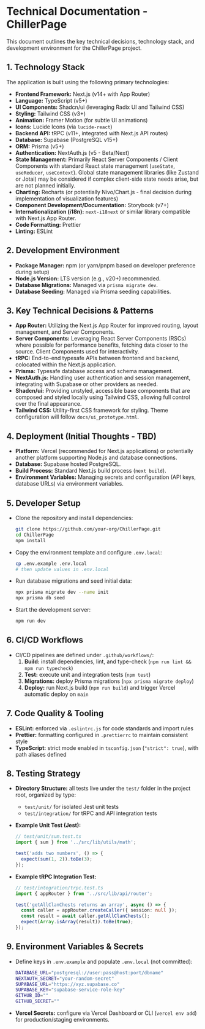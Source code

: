 # Technical Documentation - ChillerPage

This document outlines the key technical decisions, technology stack, and development environment for the ChillerPage project.

## 1. Technology Stack

The application is built using the following primary technologies:

*   **Frontend Framework:** Next.js (v14+ with App Router)
*   **Language:** TypeScript (v5+)
*   **UI Components:** Shadcn/ui (leveraging Radix UI and Tailwind CSS)
*   **Styling:** Tailwind CSS (v3+)
*   **Animation:** Framer Motion (for subtle UI animations)
*   **Icons:** Lucide Icons (via `lucide-react`)
*   **Backend API:** tRPC (v11+, integrated with Next.js API routes)
*   **Database:** Supabase (PostgreSQL v15+)
*   **ORM:** Prisma (v5+)
*   **Authentication:** NextAuth.js (v5 - Beta/Next)
*   **State Management:** Primarily React Server Components / Client Components with standard React state management (`useState`, `useReducer`, `useContext`). Global state management libraries (like Zustand or Jotai) may be considered if complex client-side state needs arise, but are not planned initially.
*   **Charting:** Recharts (or potentially Nivo/Chart.js - final decision during implementation of visualization features)
*   **Component Development/Documentation:** Storybook (v7+)
*   **Internationalization (i18n):** `next-i18next` or similar library compatible with Next.js App Router.
*   **Code Formatting:** Prettier
*   **Linting:** ESLint

## 2. Development Environment

*   **Package Manager:** npm (or yarn/pnpm based on developer preference during setup)
*   **Node.js Version:** LTS version (e.g., v20+) recommended.
*   **Database Migrations:** Managed via `prisma migrate dev`.
*   **Database Seeding:** Managed via Prisma seeding capabilities.

## 3. Key Technical Decisions & Patterns

*   **App Router:** Utilizing the Next.js App Router for improved routing, layout management, and Server Components.
*   **Server Components:** Leveraging React Server Components (RSCs) where possible for performance benefits, fetching data closer to the source. Client Components used for interactivity.
*   **tRPC:** End-to-end typesafe APIs between frontend and backend, colocated within the Next.js application.
*   **Prisma:** Typesafe database access and schema management.
*   **NextAuth.js:** Handling user authentication and session management, integrating with Supabase or other providers as needed.
*   **Shadcn/ui:** Providing unstyled, accessible base components that are composed and styled locally using Tailwind CSS, allowing full control over the final appearance.
*   **Tailwind CSS:** Utility-first CSS framework for styling. Theme configuration will follow `docs/ui_prototype.html`.

## 4. Deployment (Initial Thoughts - TBD)

*   **Platform:** Vercel (recommended for Next.js applications) or potentially another platform supporting Node.js and database connections.
*   **Database:** Supabase hosted PostgreSQL.
*   **Build Process:** Standard Next.js build process (`next build`).
*   **Environment Variables:** Managing secrets and configuration (API keys, database URLs) via environment variables.

## 5. Developer Setup

*   Clone the repository and install dependencies:

    ```bash
    git clone https://github.com/your-org/ChillerPage.git
    cd ChillerPage
    npm install
    ```

*   Copy the environment template and configure `.env.local`:

    ```bash
    cp .env.example .env.local
    # then update values in .env.local
    ```

*   Run database migrations and seed initial data:

    ```bash
    npx prisma migrate dev --name init
    npx prisma db seed
    ```

*   Start the development server:

    ```bash
    npm run dev
    ```

## 6. CI/CD Workflows

*   CI/CD pipelines are defined under `.github/workflows/`:
    1. **Build:** install dependencies, lint, and type-check (`npm run lint && npm run typecheck`)
    2. **Test:** execute unit and integration tests (`npm test`)
    3. **Migrations:** deploy Prisma migrations (`npx prisma migrate deploy`)
    4. **Deploy:** run Next.js build (`npm run build`) and trigger Vercel automatic deploy on `main`

## 7. Code Quality & Tooling

*   **ESLint:** enforced via `.eslintrc.js` for code standards and import rules
*   **Prettier:** formatting configured in `.prettierrc` to maintain consistent style
*   **TypeScript:** strict mode enabled in `tsconfig.json` (`"strict": true`), with path aliases defined

## 8. Testing Strategy

*   **Directory Structure:** all tests live under the `test/` folder in the project root, organized by type:
    *   `test/unit/` for isolated Jest unit tests
    *   `test/integration/` for tRPC and API integration tests

*   **Example Unit Test (Jest):**

    ```ts
    // test/unit/sum.test.ts
    import { sum } from '../src/lib/utils/math';

    test('adds two numbers', () => {
      expect(sum(1, 2)).toBe(3);
    });
    ```

*   **Example tRPC Integration Test:**

    ```ts
    // test/integration/trpc.test.ts
    import { appRouter } from '../src/lib/api/router';

    test('getAllClanChests returns an array', async () => {
      const caller = appRouter.createCaller({ session: null });
      const result = await caller.getAllClanChests();
      expect(Array.isArray(result)).toBe(true);
    });
    ```

## 9. Environment Variables & Secrets

*   Define keys in `.env.example` and populate `.env.local` (not committed):

    ```bash
    DATABASE_URL="postgresql://user:pass@host:port/dbname"
    NEXTAUTH_SECRET="your-random-secret"
    SUPABASE_URL="https://xyz.supabase.co"
    SUPABASE_KEY="supabase-service-role-key"
    GITHUB_ID=""
    GITHUB_SECRET=""
    ```

*   **Vercel Secrets:** configure via Vercel Dashboard or CLI (`vercel env add`) for production/staging environments.
